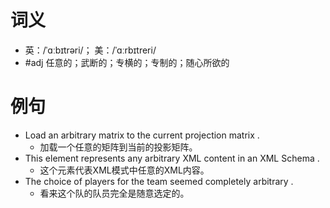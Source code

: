 # 词义
- 英：/ˈɑːbɪtrəri/； 美：/ˈɑːrbɪtreri/
- #adj 任意的；武断的；专横的；专制的；随心所欲的
# 例句
- Load an arbitrary matrix to the current projection matrix .
	- 加载一个任意的矩阵到当前的投影矩阵。
- This element represents any arbitrary XML content in an XML Schema .
	- 这个元素代表XML模式中任意的XML内容。
- The choice of players for the team seemed completely arbitrary .
	- 看来这个队的队员完全是随意选定的。
